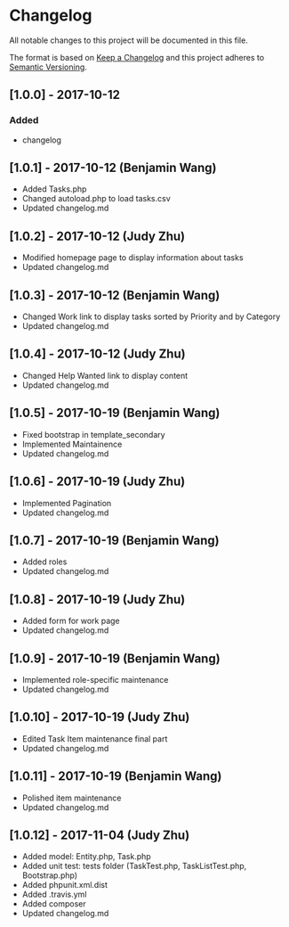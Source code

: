 # Changelog
All notable changes to this project will be documented in this file.

The format is based on [Keep a Changelog](http://keepachangelog.com/en/1.0.0/)
and this project adheres to [Semantic Versioning](http://semver.org/spec/v2.0.0.html).


## [1.0.0] - 2017-10-12
### Added
- changelog

## [1.0.1] - 2017-10-12 (Benjamin Wang)

- Added Tasks.php
- Changed autoload.php to load tasks.csv
- Updated changelog.md

## [1.0.2] - 2017-10-12 (Judy Zhu)

- Modified homepage page to display information about tasks
- Updated changelog.md

## [1.0.3] - 2017-10-12 (Benjamin Wang)

- Changed Work link to display tasks sorted by Priority and by Category
- Updated changelog.md

## [1.0.4] - 2017-10-12 (Judy Zhu)

- Changed Help Wanted link to display content
- Updated changelog.md

## [1.0.5] - 2017-10-19 (Benjamin Wang)

- Fixed bootstrap in template_secondary
- Implemented Maintainence
- Updated changelog.md

## [1.0.6] - 2017-10-19 (Judy Zhu)

- Implemented Pagination
- Updated changelog.md

## [1.0.7] - 2017-10-19 (Benjamin Wang)

- Added roles
- Updated changelog.md

## [1.0.8] - 2017-10-19 (Judy Zhu)

- Added form for work page
- Updated changelog.md

## [1.0.9] - 2017-10-19 (Benjamin Wang)

- Implemented role-specific maintenance
- Updated changelog.md

## [1.0.10] - 2017-10-19 (Judy Zhu)

- Edited Task Item maintenance final part
- Updated changelog.md

## [1.0.11] - 2017-10-19 (Benjamin Wang)

- Polished item maintenance
- Updated changelog.md

## [1.0.12] - 2017-11-04 (Judy Zhu)

- Added model: Entity.php, Task.php 
- Added unit test: tests folder (TaskTest.php, TaskListTest.php, Bootstrap.php)
- Added phpunit.xml.dist
- Added .travis.yml
- Added composer
- Updated changelog.md
